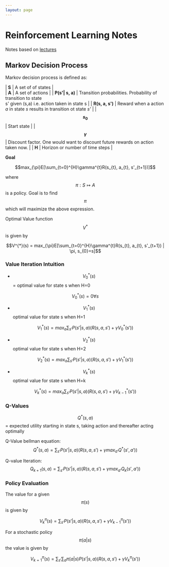 ```yaml
---
layout: page
---
```

# Reinforcement Learning Notes

Notes based on [lectures](https://www.youtube.com/watch?v=qaMdN6LS9rA&list=PLAdk-EyP1ND8MqJEJnSvaoUShrAWYe51U)


## Markov Decision Process

Markov decision process is defined as:

| **S**            | A set of of states |  
| **A**            | A set of actions   |
| **P(s'\| s, a)** | Transition probabilities. Probability of transition to state <br/> s' given (s,a) i.e. action taken in state s |
| **R(s, a, s')** | Reward when a action *a* in state *s* results in transition ot state *s'* |
| **$$s_0$$** | Start state |
| **$$\gamma$$** | Discount factor. One would want to discount future rewards on action taken now. |
| **H** | Horizon or number of time steps |


**Goal**

$$max_{\pi}E[\sum_{t=0}^{H}\gamma^{t}R(s_{t}, a_{t}, s'_{t+1})]$$

where $$\pi : S \mapsto A$$ is a policy. Goal is to find  $$\pi$$ which will maximize the above expression.

Optimal Value function $$V^{*}$$ is given by

$$V^{*}(s) = max_{\pi}E[\sum_{t=0}^{H}\gamma^{t}R(s_{t}, a_{t}, s'_{t+1}) | \pi, s_{0}=s]$$


### Value Iteration Intuition

- $$V_{0}^{*}(s)$$ = optimal value for state s when H=0

$$V_{0}^{*}(s) = 0 \forall s$$

- $$V_{1}^{*}(s)$$ optimal value for state s when H=1

$$V_{1}^{*}(s) = max_{a}\sum_{s'}P(s'|s,a)(R(s,a,s') +\gamma V_{0}^{*}(s'))$$

- $$V_{2}^{*}(s)$$ optimal value for state s when H=2

$$V_{2}^{*}(s) = max_{a}\sum_{s'}P(s'|s,a)(R(s,a,s') +\gamma V_{1}^{*}(s'))$$

- $$V_{k}^{*}(s)$$ optimal value for state s when H=k

$$V_{k}^{*}(s) = max_{a}\sum_{s'}P(s'|s,a)(R(s,a,s') +\gamma V_{k-1}^{*}(s'))$$


### Q-Values

$$Q^{*}(s,a)$$ = expected utility starting in state s, taking action and thereafter acting optimally

Q-Value bellman equation:
$$Q^{*}(s,a) = \sum_{s'} P(s'|s,a)(R(s,a,s') + \gamma max_{a'}Q^{*}(s',a'))$$

Q-value Iteration:
$$Q_{k+1}(s,a) = \sum_{s'} P(s'|s,a)(R(s,a,s') + \gamma max_{a'}Q_{k}(s',a'))$$

### Policy Evaluation

The value for a given $$\pi(s)$$ is given by

$$V_{k}^{\pi}(s) = \sum_{s'}P(s'|s,a)(R(s,a,s') + \gamma V_{k-1}^{\pi}(s'))$$

For a stochastic policy 
$$\pi (a|s)$$
 the value is given by

$$V_{k=1}^{\pi}(s) = \sum_{s'}\sum_{a} \pi(a|s)P(s'|s,a)(R(s,a,s') + \gamma V_{k}^{\pi}(s'))$$


<!---
$$
\begin{align*}
  & \phi(x,y) = \phi \left(\sum_{i=1}^n x_ie_i, \sum_{j=1}^n y_je_j \right)
  = \sum_{i=1}^n \sum_{j=1}^n x_i y_j \phi(e_i, e_j) = \\
  & (x_1, \ldots, x_n) \left( \begin{array}{ccc}
      \phi(e_1, e_1) & \cdots & \phi(e_1, e_n) \\
      \vdots & \ddots & \vdots \\
      \phi(e_n, e_1) & \cdots & \phi(e_n, e_n)
    \end{array} \right)
  \left( \begin{array}{c}
      y_1 \\
      \vdots \\
      y_n
    \end{array} \right)
\end{align*}
$$
--->
